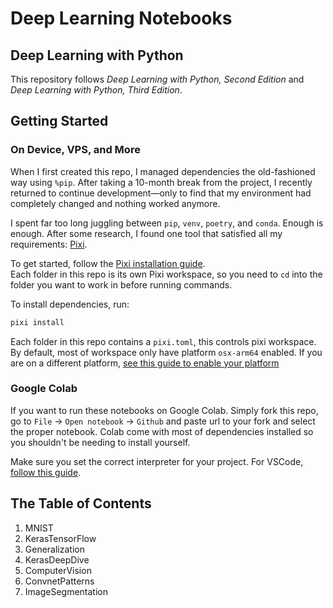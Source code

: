 # Deep Learning Notebooks
## Deep Learning with Python  
This repository follows _Deep Learning with Python, Second Edition_ and _Deep Learning with Python, Third Edition_.

## Getting Started

### On Device, VPS, and More 
When I first created this repo, I managed dependencies the old-fashioned way using `%pip`. After taking a 10-month break from the project, I recently returned to continue development—only to find that my environment had completely changed and nothing worked anymore.  

I spent far too long juggling between `pip`, `venv`, `poetry`, and `conda`. Enough is enough. After some research, I found one tool that satisfied all my requirements: [Pixi](https://pixi.sh/latest/).

To get started, follow the [Pixi installation guide](https://pixi.sh/latest/).  
Each folder in this repo is its own Pixi workspace, so you need to `cd` into the folder you want to work in before running commands.

To install dependencies, run:
```bash
pixi install
```

Each folder in this repo contains a `pixi.toml`, this controls pixi workspace. By default, most of workspace only have platform `osx-arm64` enabled. If you are on a different platform, [see this guide to enable your platform](https://pixi.sh/latest/workspace/multi_platform_configuration/)

### Google Colab
If you want to run these notebooks on Google Colab. Simply fork this repo, go to `File` -> `Open notebook` -> `Github` and paste url to your fork and select the proper notebook. Colab come with most of dependencies installed so you shouldn't be needing to install yourself.

Make sure you set the correct interpreter for your project. For VSCode, [follow this guide](https://pixi.sh/latest/).

## The Table of Contents
1. MNIST
2. KerasTensorFlow
3. Generalization
4. KerasDeepDive
5. ComputerVision
6. ConvnetPatterns
7. ImageSegmentation
